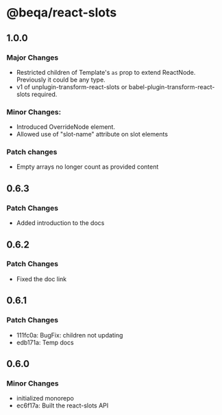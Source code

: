# @beqa/react-slots

## 1.0.0

### Major Changes

- Restricted children of Template's `as` prop to extend ReactNode. Previously it
  could be any type.
- v1 of unplugin-transform-react-slots or babel-plugin-transform-react-slots
  required.

### Minor Changes:

- Introduced OverrideNode element.
- Allowed use of "slot-name" attribute on slot elements

### Patch changes

- Empty arrays no longer count as provided content

## 0.6.3

### Patch Changes

- Added introduction to the docs

## 0.6.2

### Patch Changes

- Fixed the doc link

## 0.6.1

### Patch Changes

- 111fc0a: BugFix: children not updating
- edb171a: Temp docs

## 0.6.0

### Minor Changes

- initialized monorepo
- ec6f17a: Built the react-slots API
